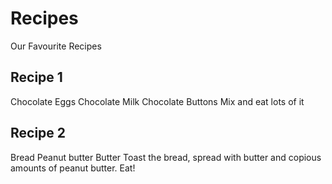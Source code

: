 # Recipes
Our Favourite Recipes
## Recipe 1
Chocolate Eggs
Chocolate Milk
Chocolate Buttons
Mix and eat lots of it
## Recipe 2
Bread
Peanut butter
Butter
Toast the bread, spread with butter and copious amounts of peanut butter.
Eat!
